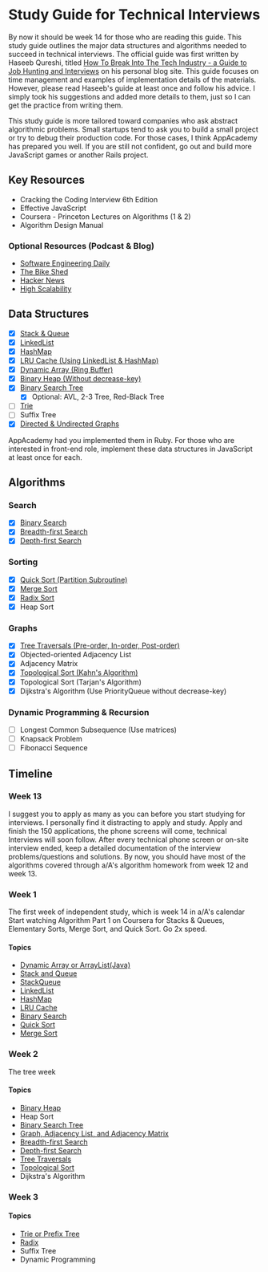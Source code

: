 # Study Guide for Technical Interviews
By now it should be week 14 for those who are reading this guide. This study
guide outlines the major data structures and algorithms needed to succeed in
technical interviews. The official guide was first written by Haseeb Qureshi,
titled [How To Break Into The Tech Industry - a Guide to Job Hunting and Interviews][haseeb]
on his personal blog site. This guide focuses on time management and examples of
implementation details of the materials. However, please read Haseeb's guide at least
once and follow his advice. I simply took his suggestions and added more details to
them, just so I can get the practice from writing them.

This study guide is more tailored toward companies who ask abstract algorithmic
problems. Small startups tend to ask you to build a small project or try to debug
their production code. For those cases, I think AppAcademy has prepared you well.
If you are still not confident, go out and build more JavaScript games or another
Rails project.

[haseeb]: http://haseebq.com/#general-study

## Key Resources
* Cracking the Coding Interview 6th Edition
* Effective JavaScript
* Coursera - Princeton Lectures on Algorithms (1 & 2)
* Algorithm Design Manual

### Optional Resources (Podcast & Blog)
* [Software Engineering Daily][daily]
* [The Bike Shed][bikeshed]
* [Hacker News][hacker]
* [High Scalability][scale]

[bikeshed]: http://bikeshed.fm/
[daily]: http://softwareengineeringdaily.com/
[scale]:http://highscalability.com/all-time-favorites/
[hacker]: https://news.ycombinator.com/

## Data Structures
- [x] [Stack & Queue][stack_and_queue]
- [x] [LinkedList][linked_list]
- [x] [HashMap][hash_map]
- [x] [LRU Cache (Using LinkedList & HashMap)][lru]
- [x] [Dynamic Array (Ring Buffer)][dynamic_array]
- [x] [Binary Heap (Without decrease-key)][binary_heap]
- [x] [Binary Search Tree][bst]
  - [x] Optional: AVL, 2-3 Tree, Red-Black Tree
- [ ] [Trie][trie]
- [ ] Suffix Tree
- [x] [Directed & Undirected Graphs][graph]

AppAcademy had you implemented them in Ruby. For those who are interested in front-end role,
implement these data structures in JavaScript at least once for each.

## Algorithms

### Search
- [x] [Binary Search][binary_search]
- [x] [Breadth-first Search][bfs]
- [x] [Depth-first Search][dfs]

### Sorting
- [x] [Quick Sort (Partition Subroutine)][quick_sort]
- [x] [Merge Sort][merge_sort]
- [x] [Radix Sort][radix]
- [x] Heap Sort

### Graphs
- [x] [Tree Traversals (Pre-order, In-order, Post-order)][tree_traversal]
- [x] Objected-oriented Adjacency List
- [x] Adjacency Matrix
- [x] [Topological Sort (Kahn's Algorithm)][topo]
- [x] Topological Sort (Tarjan's Algorithm)
- [x] Dijkstra's Algorithm (Use PriorityQueue without decrease-key)

### Dynamic Programming & Recursion
- [ ] Longest Common Subsequence (Use matrices)
- [ ] Knapsack Problem
- [ ] Fibonacci Sequence

## Timeline

### Week 13
I suggest you to apply as many as you can before you start studying for interviews.
I personally find it distracting to apply and study. Apply and finish the 150 applications,
the phone screens will come, technical Interviews will soon follow. After every technical
phone screen or on-site interview ended, keep a detailed documentation of the interview
problems/questions and solutions. By now, you should have most of the algorithms covered through
a/A's algorithm homework from week 12 and week 13.

### Week 1
The first week of independent study, which is week 14 in a/A's calendar
Start watching Algorithm Part 1 on Coursera for Stacks & Queues, Elementary Sorts,
Merge Sort, and Quick Sort. Go 2x speed.

#### Topics
- [Dynamic Array or ArrayList(Java)][dynamic_array]
- [Stack and Queue][stack_and_queue]
- [StackQueue][stack_queue]
- [LinkedList][linked_list]
- [HashMap][hash_map]
- [LRU Cache][lru]
- [Binary Search][binary_search]
- [Quick Sort][quick_sort]
- [Merge Sort][merge_sort]

[dynamic_array]: ./dynamic_array.md
[stack_and_queue]: ./stack_and_queue.md
[stack_queue]: ./stack_queue.md
[linked_list]: ./linked_list.md
[hash_map]: ./hash_map.md
[lru]: ./lru.md
[binary_search]: ./binary_search.md
[quick_sort]: ./quick_sort.md
[merge_sort]: ./merge_sort.md

### Week 2
The tree week
#### Topics
- [Binary Heap][binary_heap]
- Heap Sort
- [Binary Search Tree][bst]
- [Graph, Adjacency List, and Adjacency Matrix][graph]
- [Breadth-first Search][bfs]
- [Depth-first Search][dfs]
- [Tree Traversals][tree_traversal]
- [Topological Sort][topo]
- Dijkstra's Algorithm

[binary_heap]: ./binary_heap.md
[bst]: ./binary_search_tree.md
[graph]: ./graph.md
[bfs]: ./breadth_first_search.md
[dfs]: ./depth_first_search.md
[tree_traversal]: ./tree_traversal.md
[topo]: ./topological_sort.md
[dijkstra]: ./dijsktra.md

### Week 3
#### Topics
- [Trie or Prefix Tree][trie]
- [Radix][radix]
- Suffix Tree
- Dynamic Programming

[trie]: ./trie.md
[radix]: ./radix.md

